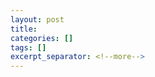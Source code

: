 ```yaml
---
layout: post
title: 
categories: []
tags: []
excerpt_separator: <!--more-->
---
```


<!--categories: [Ubuntu, Database, Python, Github, Web, Tutorial, Test, Shell, ]-->
<!--tags: [jekyll, python3, github, Django, markdown, mysql, shell, ]-->



<!--more-->

